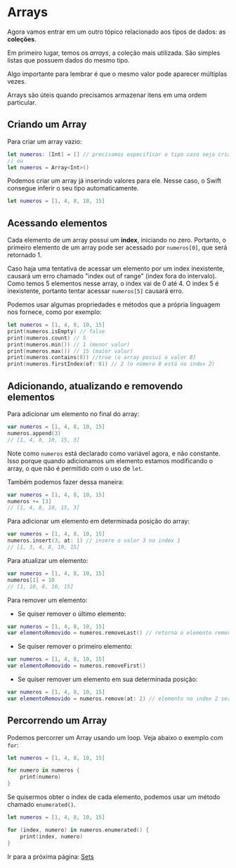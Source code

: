 # Arrays

Agora vamos entrar em um outro tópico relacionado aos tipos de dados: as **coleções**.

Em primeiro lugar, temos os *arrays*, a coleção mais utilizada. São simples listas que possuem dados do mesmo tipo. 

Algo importante para lembrar é que o mesmo valor pode aparecer múltiplas vezes.

Arrays são úteis quando precisamos armazenar itens em uma ordem particular. 

## Criando um Array

Para criar um array vazio:

```swift
let numeros: [Int] = [] // precisamos especificar o tipo caso seja criado um array vazio
// ou
let numeros = Array<Int>()
```

Podemos criar um array já inserindo valores para ele. Nesse caso, o Swift consegue inferir o seu tipo automaticamente.

```swift
let numeros = [1, 4, 8, 10, 15]
```

## Acessando elementos

Cada elemento de um array possui um **index**, iniciando no zero. Portanto, o primeiro elemento de um array pode ser acessado por `numeros[0]`, que será retornado 1. 

Caso haja uma tentativa de acessar um elemento por um index inexistente, causará um erro chamado "index out of range" (index fora do intervalo). Como temos 5 elementos nesse array, o index vai de 0 até 4. O index 5 é inexistente, portanto tentar acessar `numeros[5]` causará erro.

Podemos usar algumas propriedades e métodos que a própria linguagem nos fornece, como por exemplo:

```swift
let numeros = [1, 4, 8, 10, 15]
print(numeros.isEmpty) // false
print(numeros.count) // 5
print(numeros.min()) // 1 (menor valor)
print(numeros.max()) // 15 (maior valor)
print(numeros.contains(8)) //true (o array possui o valor 8)
print(numeros.firstIndex(of: 8)) // 2 (o número 8 está no index 2)
```

## Adicionando, atualizando e removendo elementos

Para adicionar um elemento no final do array:

```swift
var numeros = [1, 4, 8, 10, 15]
numeros.append(3)
// [1, 4, 8, 10, 15, 3]
```

Note como `numeros` está declarado como variável agora, e não constante. Isso porque quando adicionamos um elemento estamos modificando o array, o que não é permitido com o uso de `let`.

Também podemos fazer dessa maneira:

```swift
var numeros = [1, 4, 8, 10, 15]
numeros += [3]
// [1, 4, 8, 10, 15, 3]
```

Para adicionar um elemento em determinada posição do array:

```swift
var numeros = [1, 4, 8, 10, 15]
numeros.insert(3, at: 1) // insere o valor 3 no index 1
// [1, 3, 4, 8, 10, 15]
```

Para atualizar um elemento:

```swift
var numeros = [1, 4, 8, 10, 15]
numeros[1] = 10
// [1, 10, 8, 10, 15]
```

Para remover um elemento:

- Se quiser remover o último elemento:

```swift
var numeros = [1, 4, 8, 10, 15]
var elementoRemovido = numeros.removeLast() // retorna o elemento removido
```

- Se quiser remover o primeiro elemento:

```swift
var numeros = [1, 4, 8, 10, 15]
var elementoRemovido = numeros.removeFirst()
```

- Se quiser remover um elemento em sua determinada posição:

```swift
var numeros = [1, 4, 8, 10, 15]
var elementoRemovido = numeros.remove(at: 2) // elemento no index 2 será removido, ou seja, o valor 8
```

## Percorrendo um Array

Podemos percorrer um Array usando um loop. Veja abaixo o exemplo com `for`:

```swift
let numeros = [1, 4, 8, 10, 15]

for numero in numeros {
    print(numero)
}
```

Se quisermos obter o index de cada elemento, podemos usar um método chamado `enumerated()`. 

```swift
let numeros = [1, 4, 8, 10, 15]

for (index, numero) in numeros.enumerated() {
    print(index, numero)
}
```

Ir para a próxima página: [Sets](docs/linguagem/09-sets.md)